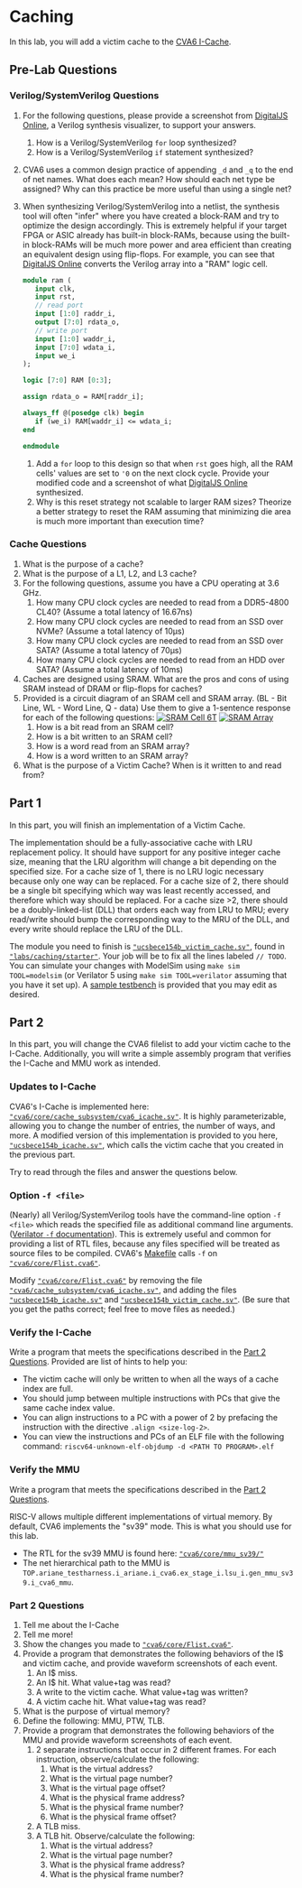 
# Caching

In this lab, you will add a victim cache to the [CVA6 I-Cache](https://github.com/openhwgroup/cva6/blob/master/core/cache_subsystem/cva6_icache.sv).

## Pre-Lab Questions

### Verilog/SystemVerilog Questions

1. For the following questions, please provide a screenshot from [DigitalJS Online](https://digitaljs.tilk.eu/), a Verilog synthesis visualizer, to support your answers.
    1. How is a Verilog/SystemVerilog `for` loop synthesized?
    2. How is a Verilog/SystemVerilog `if` statement synthesized?
2. CVA6 uses a common design practice of appending `_d` and `_q` to the end of net names. What does each mean? How should each net type be assigned? Why can this practice be more useful than using a single net?
3. When synthesizing Verilog/SystemVerilog into a netlist, the synthesis tool will often "infer" where you have created a block-RAM and try to optimize the design accordingly. This is extremely helpful if your target FPGA or ASIC already has built-in block-RAMs, because using the built-in block-RAMs will be much more power and area efficient than creating an equivalent design using flip-flops. For example, you can see that [DigitalJS Online](https://digitaljs.tilk.eu/) converts the Verilog array into a "RAM" logic cell.

   ```systemverilog
   module ram (
      input clk,
      input rst,
      // read port
      input [1:0] raddr_i,
      output [7:0] rdata_o,
      // write port
      input [1:0] waddr_i,
      input [7:0] wdata_i,
      input we_i
   );

   logic [7:0] RAM [0:3];

   assign rdata_o = RAM[raddr_i];

   always_ff @(posedge clk) begin
      if (we_i) RAM[waddr_i] <= wdata_i;
   end

   endmodule
   ```

   1. Add a `for` loop to this design so that when `rst` goes high, all the RAM cells' values are set to `'0` on the next clock cycle. Provide your modified code and a screenshot of what [DigitalJS Online](https://digitaljs.tilk.eu/) synthesized.
   2. Why is this reset strategy not scalable to larger RAM sizes? Theorize a better strategy to reset the RAM assuming that minimizing die area is much more important than execution time?

### Cache Questions

1. What is the purpose of a cache?
2. What is the purpose of a L1, L2, and L3 cache?
3. For the following questions, assume you have a CPU operating at 3.6 GHz.
    1. How many CPU clock cycles are needed to read from a DDR5-4800 CL40? (Assume a total latency of 16.67ns)
    2. How many CPU clock cycles are needed to read from an SSD over NVMe? (Assume a total latency of 10&mu;s)
    3. How many CPU clock cycles are needed to read from an SSD over SATA? (Assume a total latency of 70&mu;s)
    4. How many CPU clock cycles are needed to read from an HDD over SATA? (Assume a total latency of 10ms)
4. Caches are designed using SRAM. What are the pros and cons of using SRAM instead of DRAM or flip-flops for caches?
5. Provided is a circuit diagram of an SRAM cell and SRAM array. (BL - Bit Line, WL - Word Line, Q - data) Use them to give a 1-sentence response for each of the following questions:
    [![SRAM Cell 6T](./caching/figures/SRAM_Cell_6T.svg)](https://en.wikipedia.org/wiki/Static_random-access_memory)
    [![SRAM Array](./caching/figures/SRAM_Array.png)](http://www.barth-dev.de/knowledge-corner/digital-design/memory-array-architectures/)
    1. How is a bit read from an SRAM cell?
    2. How is a bit written to an SRAM cell?
    3. How is a word read from an SRAM array?
    4. How is a word written to an SRAM array?
6. What is the purpose of a Victim Cache? When is it written to and read from?

## Part 1

In this part, you will finish an implementation of a Victim Cache.

The implementation should be a fully-associative cache with LRU replacement policy. It should have support for any positive integer cache size, meaning that the LRU algorithm will change a bit depending on the specified size. For a cache size of 1, there is no LRU logic necessary because only one way can be replaced. For a cache size of 2, there should be a single bit specifying which way was least recently accessed, and therefore which way should be replaced. For a cache size >2, there should be a doubly-linked-list (DLL) that orders each way from LRU to MRU; every read/write should bump the corresponding way to the MRU of the DLL, and every write should replace the LRU of the DLL.

The module you need to finish is [`"ucsbece154b_victim_cache.sv"`](https://github.com/sifferman/labs-with-cva6/blob/main/labs/caching/starter/ucsbece154b_victim_cache.sv), found in [`"labs/caching/starter"`](https://github.com/sifferman/labs-with-cva6/tree/main/labs/caching/starter). Your job will be to fix all the lines labeled `// TODO`. You can simulate your changes with ModelSim using `make sim TOOL=modelsim` (or Verilator 5 using `make sim TOOL=verilator` assuming that you have it set up). A [sample testbench](https://github.com/sifferman/labs-with-cva6/blob/main/labs/caching/starter/tb/victim_cache_tb.sv) is provided that you may edit as desired.

## Part 2

In this part, you will change the CVA6 filelist to add your victim cache to the I-Cache. Additionally, you will write a simple assembly program that verifies the I-Cache and MMU work as intended.

### Updates to I-Cache

CVA6's I-Cache is implemented here: [`"cva6/core/cache_subsystem/cva6_icache.sv"`](https://github.com/openhwgroup/cva6/blob/master/core/cache_subsystem/cva6_icache.sv). It is highly parameterizable, allowing you to change the number of entries, the number of ways, and more. A modified version of this implementation is provided to you here, [`"ucsbece154b_icache.sv"`](https://github.com/sifferman/labs-with-cva6/blob/main/labs/caching/part2/ucsbece154b_icache.sv), which calls the victim cache that you created in the previous part.

Try to read through the files and answer the questions below.

### Option `-f <file>`

(Nearly) all Verilog/SystemVerilog tools have the command-line option `-f <file>` which reads the specified file as additional command line arguments. ([Verilator `-f` documentation](https://veripool.org/guide/latest/exe_verilator.html#cmdoption-0)). This is extremely useful and common for providing a list of RTL files, because any files specified will be treated as source files to be compiled. CVA6's [Makefile](https://github.com/openhwgroup/cva6/blob/a63226d8bedcda16709436d932bf5e40c45c9fbe/Makefile#L542) calls `-f` on [`"cva6/core/Flist.cva6"`](https://github.com/openhwgroup/cva6/blob/master/core/Flist.cva6).

Modify [`"cva6/core/Flist.cva6"`](https://github.com/openhwgroup/cva6/blob/master/core/Flist.cva6) by removing the file [`"cva6/cache_subsystem/cva6_icache.sv"`](https://github.com/openhwgroup/cva6/blob/master/core/cache_subsystem/cva6_icache.sv), and adding the files [`"ucsbece154b_icache.sv"`](https://github.com/sifferman/labs-with-cva6/blob/main/labs/caching/part2/ucsbece154b_icache.sv) and [`"ucsbece154b_victim_cache.sv"`](https://github.com/sifferman/labs-with-cva6/blob/main/labs/caching/starter/ucsbece154b_victim_cache.sv). (Be sure that you get the paths correct; feel free to move files as needed.)

### Verify the I-Cache

Write a program that meets the specifications described in the [Part 2 Questions](#part-2-questions). Provided are list of hints to help you:

* The victim cache will only be written to when all the ways of a cache index are full.
* You should jump between multiple instructions with PCs that give the same cache index value.
* You can align instructions to a PC with a power of 2 by prefacing the instruction with the directive `.align <size-log-2>`.
* You can view the instructions and PCs of an ELF file with the following command: `riscv64-unknown-elf-objdump -d <PATH TO PROGRAM>.elf`

### Verify the MMU

Write a program that meets the specifications described in the [Part 2 Questions](#part-2-questions).

RISC-V allows multiple different implementations of virtual memory. By default, CVA6 implements the "sv39" mode. This is what you should use for this lab.

* The RTL for the sv39 MMU is found here: [`"cva6/core/mmu_sv39/"`](https://github.com/openhwgroup/cva6/tree/master/core/mmu_sv39)
* The net hierarchical path to the MMU is `TOP.ariane_testharness.i_ariane.i_cva6.ex_stage_i.lsu_i.gen_mmu_sv39.i_cva6_mmu`.

### Part 2 Questions

1. Tell me about the I-Cache
2. Tell me more!
3. Show the changes you made to [`"cva6/core/Flist.cva6"`](https://github.com/openhwgroup/cva6/blob/master/core/Flist.cva6).
4. Provide a program that demonstrates the following behaviors of the I$ and victim cache, and provide waveform screenshots of each event.
   1. An I$ miss.
   2. An I$ hit. What value+tag was read?
   3. A write to the victim cache. What value+tag was written?
   4. A victim cache hit. What value+tag was read?
5. What is the purpose of virtual memory?
6. Define the following: MMU, PTW, TLB.
7. Provide a program that demonstrates the following behaviors of the MMU and provide waveform screenshots of each event.
   1. 2 separate instructions that occur in 2 different frames. For each instruction, observe/calculate the following:
      1. What is the virtual address?
      2. What is the virtual page number?
      3. What is the virtual page offset?
      4. What is the physical frame address?
      5. What is the physical frame number?
      6. What is the physical frame offset?
   2. A TLB miss.
   3. A TLB hit. Observe/calculate the following:
      1. What is the virtual address?
      2. What is the virtual page number?
      3. What is the physical frame address?
      4. What is the physical frame number?
